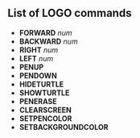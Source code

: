## List of LOGO commands

* **FORWARD**  _num_
* **BACKWARD** _num_
* **RIGHT** _num_
* **LEFT** _num_
* **PENUP**
* **PENDOWN**
* **HIDETURTLE**
* **SHOWTURTLE**
* **PENERASE**
* **CLEARSCREEN**
* **SETPENCOLOR**
* **SETBACKGROUNDCOLOR**
